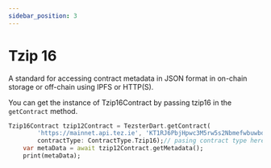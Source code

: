```yaml
---
sidebar_position: 3
---
```


# Tzip 16 
A standard for accessing contract metadata in JSON format in on-chain storage or off-chain using IPFS or HTTP(S).

You can get the instance of Tzip16Contract by passing tzip16 in the `getContract` method.

```dart
Tzip16Contract tzip12Contract = TezsterDart.getContract(
        'https://mainnet.api.tez.ie', 'KT1RJ6PbjHpwc3M5rw5s2Nbmefwbuwbdxton',
        contractType: ContractType.Tzip16);// pasing contract type here
    var metaData = await tzip12Contract.getMetadata();
    print(metaData);
```

